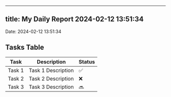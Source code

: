 
---
title: My Daily Report 2024-02-12 13:51:34
---

Date: 2024-02-12 13:51:34

## Tasks Table

| Task | Description | Status |
|------|-------------|--------|
| Task 1 | Task 1 Description | ✅ |
| Task 2 | Task 2 Description | ❌ |
| Task 3 | Task 3 Description | 🔜 |

